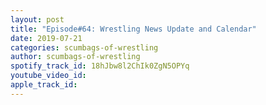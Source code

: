 ```yaml
---
layout: post
title: "Episode#64: Wrestling News Update and Calendar"
date: 2019-07-21
categories: scumbags-of-wrestling
author: scumbags-of-wrestling
spotify_track_id: 18hJbw8l2ChIk0ZgN5OPYq
youtube_video_id: 
apple_track_id: 
---
```

